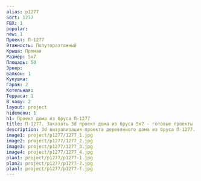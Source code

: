 ```yaml
---
alias: p1277
Sort: 1277
FBX: 1
popular: 
new: 1
Проект: П-1277
Этажность: Полутораэтажный
Крыша: Прямая
Размер: 5х7
Площадь: 50
Эркер: 
Балкон: 1
Кукушка: 
Гараж: 2
Котельная: 
Терраса: 1
В чашу: 2
layout: project
hidemenu: 1
h1: Проект дома из бруса П-1277
title: П-1277. Заказать 3d проект дома из бруса 5х7 - готовые проекты
description: 3d визуализация проекта деревянного дома из бруса П-1277. Площадь 50 м2, размер 5х7. Вы можете внести любые изменения в проект.
image1: project/p1277/1277_1.jpg
image2: project/p1277/1277_2.jpg
image3: project/p1277/1277_3.jpg
image4: project/p1277/1277_4.jpg
plan1: project/p1277/p1277-1.jpg
plan2: project/p1277/p1277-2.jpg
planl: project/p1277/p1277-f.jpg
---
```

